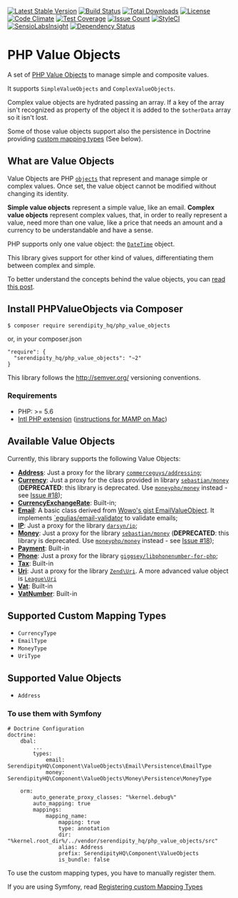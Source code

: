 [![Latest Stable Version](https://poser.pugx.org/serendipity_hq/php_value_objects/v/stable.png)](https://packagist.org/packages/serendipity_hq/php_value_objects)
[![Build Status](https://travis-ci.org/Aerendir/PHPValueObjects.svg?branch=master)](https://travis-ci.org/Aerendir/PHPValueObjects)
[![Total Downloads](https://poser.pugx.org/serendipity_hq/php_value_objects/downloads.svg)](https://packagist.org/packages/serendipity_hq/php_value_objects)
[![License](https://poser.pugx.org/serendipity_hq/php_value_objects/license.svg)](https://packagist.org/packages/serendipity_hq/php_value_objects)
[![Code Climate](https://codeclimate.com/github/Aerendir/PHPValueObjects/badges/gpa.svg)](https://codeclimate.com/github/Aerendir/PHPValueObjects)
[![Test Coverage](https://codeclimate.com/github/Aerendir/PHPValueObjects/badges/coverage.svg)](https://codeclimate.com/github/Aerendir/PHPValueObjects)
[![Issue Count](https://codeclimate.com/github/Aerendir/PHPValueObjects/badges/issue_count.svg)](https://codeclimate.com/github/Aerendir/PHPValueObjects)
[![StyleCI](https://styleci.io/repos/38658138/shield)](https://styleci.io/repos/38658138)
[![SensioLabsInsight](https://insight.sensiolabs.com/projects/daa2a03b-444d-4ea6-8516-10e81c089b84/mini.png)](https://insight.sensiolabs.com/projects/daa2a03b-444d-4ea6-8516-10e81c089b84)
[![Dependency Status](https://www.versioneye.com/user/projects/56ae29e27e03c700377e0087/badge.svg?style=flat)](https://www.versioneye.com/user/projects/56ae29e27e03c700377e0087)

# PHP Value Objects
A set of [PHP Value Objects](http://aerendir.me/?p=396) to manage simple and composite values.

It supports `SimpleValueObjects` and `ComplexValueObjects`.

Complex value objects are hydrated passing an array. If a key of the array isn't recognized as property of the object it
 is added to the `$otherData` array so it isn't lost.

Some of those value objects support also the persistence in Doctrine providing [custom mapping types](http://docs.doctrine-project.org/projects/doctrine-orm/en/latest/cookbook/custom-mapping-types.html) (See below).

## What are Value Objects

Value Objects are PHP [`objects`](http://php.net/manual/en/language.types.object.php) that represent and manage simple
 or complex values. Once set, the value object cannot be modified without changing its identity.

**Simple value objects** represent a simple value, like an email.
**Complex value objects** represent complex values, that, in order to really represent a value, need more than one
value, like a price that needs an amount and a currency to be understandable and have a sense.

PHP supports only one value object: the [`DateTime`](http://php.net/manual/en/class.datetime.php) object.

This library gives support for other kind of values, differentiating them between complex and simple.

To better understand the concepts behind the value objects, you can [read this post](http://aerendir.me/?p=396).

## Install PHPValueObjects via Composer

    $ composer require serendipity_hq/php_value_objects

or, in your composer.json

    "require": {
      "serendipity_hq/php_value_objects": "~2"
    }


This library follows the http://semver.org/ versioning conventions.

### Requirements

- PHP: >= 5.6
- [Intl PHP extension](http://php.net/manual/en/book.intl.php)
 ([instructions for MAMP on Mac](http://aerendir.me/?p=452))

## Available Value Objects

Currently, this library supports the following Value Objects:

* **[Address](docs/Address.md)**: Just a proxy for the library
 [`commerceguys/addressing`](https://github.com/commerceguys/addressing);
* **[Currency](docs/Currency.md)**: Just a proxy for the class provided in library
 [`sebastian/money`](https://github.com/sebastianbergmann/money) (**DEPRECATED**: this library is deprecated. Use [`moneyphp/money`](https://github.com/moneyphp/money) instead - see [Issue #18](https://github.com/Aerendir/PHPValueObjects/issues/18));
* **[CurrencyExchangeRate](docs/CurrencyExchangeRate.md)**: Built-in;
* **[Email](docs/Email.md)**: A basic class derived from [Wowo's gist EmailValueObject](https://gist.github.com/wowo/b49ac45b975d5c489214). It implements [`egulias/email-validator](https://github.com/egulias/EmailValidator) to validate emails;
* **[IP](docs/Ip.md)**: Just a proxy for the library [`darsyn/ip`](https://github.com/darsyn/ip);
* **[Money](docs/Money.md)**: Just a proxy for the library [`sebastian/money`](https://github.com/sebastianbergmann/money) (**DEPRECATED**: this library is deprecated. Use [`moneyphp/money`](https://github.com/moneyphp/money) instead - see [Issue #18](https://github.com/Aerendir/PHPValueObjects/issues/18));
* **[Payment](docs/Payment.md)**: Built-in
* **[Phone](docs/Phone.md)**: Just a proxy for the library [`giggsey/libphonenumber-for-php`](https://github.com/giggsey/libphonenumber-for-php);
* **[Tax](docs/Tax.md)**: Built-in
* **[Uri](docs/Uri.md)**: Just a proxy for the library [`Zend\Uri`](https://github.com/zendframework/zend-uri). A more advanced value object is [`League\Uri`](https://github.com/thephpleague/uri)
* **[Vat](docs/Vat.md)**: Built-in
* **[VatNumber](docs/VatNumber.md)**: Built-in

## Supported Custom Mapping Types

* `CurrencyType`
* `EmailType`
* `MoneyType`
* `UriType`

## Supported Value Objects

* `Address`

### To use them with Symfony

    # Doctrine Configuration
    doctrine:
        dbal:
            ...
            types:
                email: SerendipityHQ\Component\ValueObjects\Email\Persistence\EmailType
                money: SerendipityHQ\Component\ValueObjects\Money\Persistence\MoneyType

        orm:
            auto_generate_proxy_classes: "%kernel.debug%"
            auto_mapping: true
            mappings:
                mapping_name:
                    mapping: true
                    type: annotation
                    dir: "%kernel.root_dir%/../vendor/serendipity_hq/php_value_objects/src"
                    alias: Address
                    prefix: SerendipityHQ\Component\ValueObjects
                    is_bundle: false

To use the custom mapping types, you have to manually register them.

If you are using Symfony, read [Registering custom Mapping Types](https://symfony.com/doc/current/doctrine/dbal.html#registering-custom-mapping-types)
